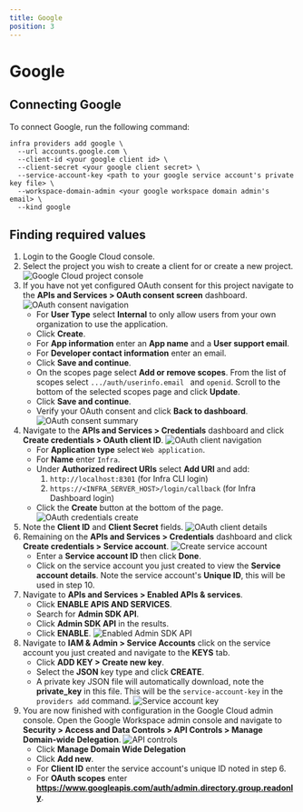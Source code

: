 ```yaml
---
title: Google
position: 3
---
```


# Google

## Connecting Google

To connect Google, run the following command:

```
infra providers add google \
  --url accounts.google.com \
  --client-id <your google client id> \
  --client-secret <your google client secret> \
  --service-account-key <path to your google service account's private key file> \
  --workspace-domain-admin <your google workspace domain admin's email> \
  --kind google
```

## Finding required values

1. Login to the Google Cloud console.
2. Select the project you wish to create a client for or create a new project.
   ![Google Cloud project console](../images/google-setup/connect-users-google-1.png)
3. If you have not yet configured OAuth consent for this project navigate to the **APIs and Services > OAuth consent screen** dashboard.
   ![OAuth consent navigation](../images/google-setup/connect-users-google-2.png)
   - For **User Type** select **Internal** to only allow users from your own organization to use the application.
   - Click **Create**.
   - For **App information** enter an **App name** and a **User support email**.
   - For **Developer contact information** enter an email.
   - Click **Save and continue**.
   - On the scopes page select **Add or remove scopes**. From the list of scopes select `.../auth/userinfo.email ` and `openid`. Scroll to the bottom of the selected scopes page and click **Update**.
   - Click **Save and continue**.
   - Verify your OAuth consent and click **Back to dashboard**.
     ![OAuth consent summary](../images/google-setup/connect-users-google-3.png)
4. Navigate to the **APIs and Services > Credentials** dashboard and click **Create credentials > OAuth client ID**.
   ![OAuth client navigation](../images/google-setup/connect-users-google-4.png)
   - For **Application type** select `Web application`.
   - For **Name** enter `Infra`.
   - Under **Authorized redirect URIs** select **Add URI** and add:
     1. `http://localhost:8301` (for Infra CLI login)
     2. `https://<INFRA_SERVER_HOST>/login/callback` (for Infra Dashboard login)
   - Click the **Create** button at the bottom of the page.
     ![OAuth credentials create](../images/google-setup/connect-users-google-5.png)
5. Note the **Client ID** and **Client Secret** fields.
   ![OAuth client details](../images/google-setup/connect-users-google-6.png)
6. Remaining on the **APIs and Services > Credentials** dashboard and click **Create credentials > Service account**.
   ![Create service account](../images/google-setup/connect-users-google-7.png)
   - Enter a **Service account ID** then click **Done**.
   - Click on the service account you just created to view the **Service account details**. Note the service account's **Unique ID**, this will be used in step 10.
7. Navigate to **APIs and Services > Enabled APIs & services**.
   - Click **ENABLE APIS AND SERVICES**.
   - Search for **Admin SDK API**.
   - Click **Admin SDK API** in the results.
   - Click **ENABLE**. ![Enabled Admin SDK API](../images/google-setup/connect-users-google-8.png)
8. Navigate to **IAM & Admin > Service Accounts** click on the service account you just created and navigate to the **KEYS** tab.
   - Click **ADD KEY > Create new key**.
   - Select the **JSON** key type and click **CREATE**.
   - A private key JSON file will automatically download, note the **private_key** in this file. This will be the `service-account-key` in the `providers add` command.
     ![Service account key](../images/google-setup/connect-users-google-9.png)
9. You are now finished with configuration in the Google Cloud admin console. Open the Google Workspace admin console and navigate to **Security > Access and Data Controls > API Controls > Manage Domain-wide Delegation**.
   ![API controls](../images/google-setup/connect-users-google-10.png)
   - Click **Manage Domain Wide Delegation**
   - Click **Add new**.
   - For **Client ID** enter the service account's unique ID noted in step 6.
   - For **OAuth scopes** enter **https://www.googleapis.com/auth/admin.directory.group.readonly**.
